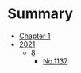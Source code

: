 # Summary

- [Chapter 1](./chapter_1.md)
- [2021](./2021/SUMMARY.md)
  - [8](./2021/8/SUMMARY.md)
    - [No.1137](./2021/8/8%20-%20No.1137%20第N个泰波那契数.md)